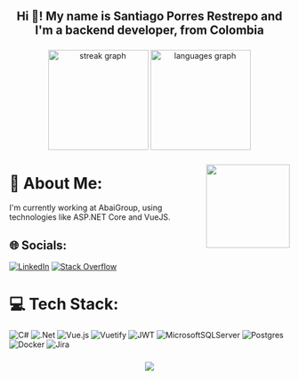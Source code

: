 <h2 align="center">Hi 👋! My name is Santiago Porres Restrepo and I'm a backend developer, from Colombia</h2>

###

<div align="center">
  <img src="https://streak-stats.demolab.com?user=SantiPorres&locale=en&mode=daily&theme=gotham&hide_border=false&border_radius=5" height="180" alt="streak graph"  />
  <img src="https://github-readme-stats.vercel.app/api/top-langs?username=SantiPorres&locale=en&hide_title=true&layout=compact&card_width=320&langs_count=10&theme=gotham&hide_border=false" height="180" alt="languages graph"  />
</div>

###

<img align="right" height="150" src="https://media3.giphy.com/media/v1.Y2lkPTc5MGI3NjExMWUyOHd6aXUwaDFtendqOTZ3NjJldjNzdjZjN3dub3ZkNnN2NWJ5MSZlcD12MV9pbnRlcm5hbF9naWZfYnlfaWQmY3Q9Zw/MZocLC5dJprPTcrm65/giphy.gif"  />

###

# 💫 About Me:
I'm currently working at AbaiGroup, using technologies like ASP.NET Core and VueJS.


## 🌐 Socials:
[![LinkedIn](https://img.shields.io/badge/LinkedIn-%230077B5.svg?logo=linkedin&logoColor=white)](www.linkedin.com/in/santiago-porres-restrepo-180a15228) [![Stack Overflow](https://img.shields.io/badge/-Stackoverflow-FE7A16?logo=stack-overflow&logoColor=white)](https://stackoverflow.com/users/23253319) 

# 💻 Tech Stack:
![C#](https://img.shields.io/badge/c%23-%23239120.svg?style=flat&logo=csharp&logoColor=white) ![.Net](https://img.shields.io/badge/.NET-5C2D91?style=flat&logo=.net&logoColor=white) ![Vue.js](https://img.shields.io/badge/vue.js-%2335495e.svg?style=flat&logo=vuedotjs&logoColor=%234FC08D) ![Vuetify](https://img.shields.io/badge/Vuetify-1867C0?style=flat&logo=vuetify&logoColor=AEDDFF) ![JWT](https://img.shields.io/badge/JWT-black?style=flat&logo=JSON%20web%20tokens) ![MicrosoftSQLServer](https://img.shields.io/badge/Microsoft%20SQL%20Server-CC2927?style=flat&logo=microsoft%20sql%20server&logoColor=white) ![Postgres](https://img.shields.io/badge/postgres-%23316192.svg?style=flat&logo=postgresql&logoColor=white) ![Docker](https://img.shields.io/badge/docker-%230db7ed.svg?style=flat&logo=docker&logoColor=white) ![Jira](https://img.shields.io/badge/jira-%230A0FFF.svg?style=flat&logo=jira&logoColor=white)

###

<div align="center">
  <img src="https://profile-counter.glitch.me/SantiPorres/count.svg?"  />
</div>
